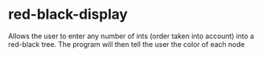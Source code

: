 # red-black-display
Allows the user to enter any number of ints (order taken into account) into a red-black tree. The program will then tell the user the color of each node
